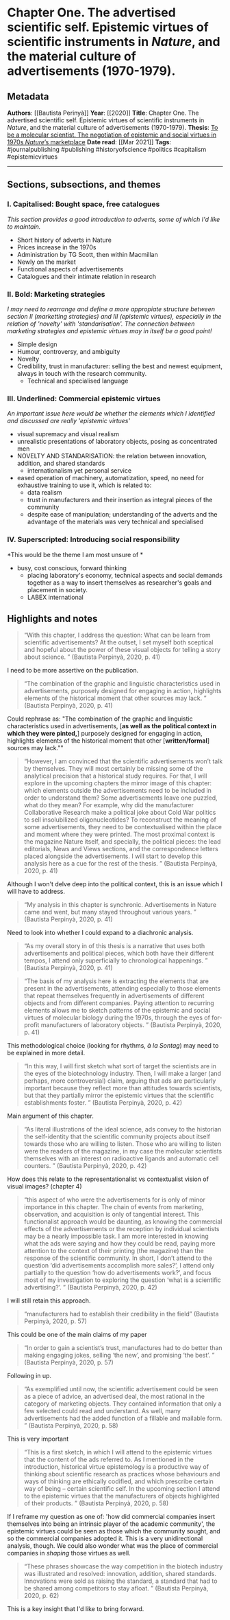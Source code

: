 # Chapter One. The advertised scientific self. Epistemic virtues of scientific instruments in *Nature*, and the material culture of advertisements (1970-1979). 


## Metadata

**Authors**: [[Bautista Perinyà]]
**Year**: [[2020]]
**Title**: Chapter One. The advertised scientific self. Epistemic virtues of scientific instruments in *Nature*, and the material culture of advertisements (1970-1979). 
**Thesis**: [To be a molecular scientist. The negotiation of epistemic and social virtues in 1970s *Nature*’s marketplace](zotero://select/items/1_MANBHFK2)
**Date read**: [[Mar 2021]]
**Tags**: #journalpublishing #publishing #historyofscience #politics #capitalism #epistemicvirtues
	

---

## Sections, subsections, and themes
### I. Capitalised: Bought space, free catalogues
*This section provides a good introduction to adverts, some of which I'd like to maintain.*

- Short history of adverts in Nature
- Prices increase in the 1970s
- Administration by TG Scott, then within Macmillan
- Newly on the market
- Functional aspects of advertisements
- Catalogues and their intimate relation in research


### II. Bold: Marketing strategies
*I may need to rearrange and define a more appropiate structure between section II (marketting strategies) and III (epistemic virtues), especially in the relation of 'novelty' with 'standarisation'. The connection between marketing strategies and epistemic virtues may in itself be a good point!*

- Simple design
- Humour, controversy, and ambiguity
- Novelty
- Credibility, trust in manufacturer: selling the best and newest equipment, always in touch with the research community.
	- Technical and specialised language


### III. Underlined: Commercial epistemic virtues
*An important issue here would be whether the elements which I identified and discussed are really 'epistemic virtues'*

- visual supremacy and visual realism
- unrealistic presentations of laboratory objects, posing as concentrated men
- NOVELTY AND STANDARISATION: the relation between innovation, addition, and shared standards
	- internationalism yet personal service
- eased operation of machinery, automatization, speed, no need for exhaustive training to use it, which is related to:
	- data realism
	- trust in manufacturers and their insertion as integral pieces of the community
	- despite ease of manipulation; understanding of the adverts and the advantage of the materials was very technical and specialised


### IV. Superscripted: Introducing social responsibility
*This would be the theme I am most unsure of *

- busy, cost conscious, forward thinking
	- placing laboratory's economy, technical aspects and social demands together as a way to insert themselves as researcher's goals and placement in society.
	- LABEX international



## Highlights and notes

> “With this chapter, I address the question: What can be learn from scientific advertisements? At the outset, I set myself both sceptical and hopeful about the power of these visual objects for telling a story about science. ” (Bautista Perpinyà, 2020, p. 41)

I need to be more assertive on the publication.
> “The combination of the graphic and linguistic characteristics used in advertisements, purposely designed for engaging in action, highlights elements of the historical moment that other sources may lack. ” (Bautista Perpinyà, 2020, p. 41) 

Could rephrase as: "The combination of the graphic and linguistic characteristics used in advertisements, [**as well as the political context in which they were pinted,**] purposely designed for engaging in action, highlights elements of the historical moment that other [**written/formal**] sources may lack.""


> “However, I am convinced that the scientific advertisements won’t talk by themselves. They will most certainly be missing some of the analytical precision that a historical study requires. For that, I will explore in the upcoming chapters the mirror image of this chapter: which elements outside the advertisements need to be included in order to understand them? Some advertisements leave one puzzled, what do they mean? For example, why did the manufacturer Collaborative Research make a political joke about Cold War politics to sell insolubilized oligonucleotides? To reconstruct the meaning of some advertisements, they need to be contextualised within the place and moment where they were printed. The most proximal context is the magazine Nature itself, and specially, the political pieces: the lead editorials, News and Views sections, and the correspondence letters placed alongside the advertisements. I will start to develop this analysis here as a cue for the rest of the thesis. ” (Bautista Perpinyà, 2020, p. 41) 

Although I won't delve deep into the political context, this is an issue which I will have to address.


> “My analysis in this chapter is synchronic. Advertisements in Nature came and went, but many stayed throughout various years. ” (Bautista Perpinyà, 2020, p. 41) 

Need to look into whether I could expand to a diachronic analysis.
> “As my overall story in of this thesis is a narrative that uses both advertisements and political pieces, which both have their different tempos, I attend only superficially to chronological happenings. ” (Bautista Perpinyà, 2020, p. 41)


> “The basis of my analysis here is extracting the elements that are present in the advertisements, attending especially to those elements that repeat themselves frequently in advertisements of different objects and from different companies. Paying attention to recurring elements allows me to sketch patterns of the epistemic and social virtues of molecular biology during the 1970s, through the eyes of for-profit manufacturers of laboratory objects. ” (Bautista Perpinyà, 2020, p. 41) 

This methodological choice (looking for rhythms, *à la Sontag*) may need to be explained in more detail.


> “In this way, I will first sketch what sort of target the scientists are in the eyes of the biotechnology industry. Then, I will make a larger (and perhaps, more controversial) claim, arguing that ads are particularly important because they reflect more than attitudes towards scientists, but that they partially mirror the epistemic virtues that the scientific establishments foster. ” (Bautista Perpinyà, 2020, p. 42) 

Main argument of this chapter.


> “As literal illustrations of the ideal science, ads convey to the historian the self-identity that the scientific community projects about itself towards those who are willing to listen. Those who are willing to listen were the readers of the magazine, in my case the molecular scientists themselves with an interest on radioactive ligands and automatic cell counters. ” (Bautista Perpinyà, 2020, p. 42) 

How does this relate to the representationalist vs contextualist vision of visual images? (chapter 4)


> “this aspect of who were the advertisements for is only of minor importance in this chapter. The chain of events from marketing, observation, and acquisition is only of tangential interest. This functionalist approach would be daunting, as knowing the commercial effects of the advertisements or the reception by individual scientists may be a nearly impossible task. I am more interested in knowing what the ads were saying and how they could be read, paying more attention to the context of their printing (the magazine) than the response of the scientific community. In short, I don’t attend to the question ‘did advertisements accomplish more sales?’, I attend only partially to the question ‘how do advertisements work?’, and focus most of my investigation to exploring the question ‘what is a scientific advertising?’. ” (Bautista Perpinyà, 2020, p. 42) 

I will still retain this approach.
> “manufacturers had to establish their credibility in the field” (Bautista Perpinyà, 2020, p. 57) 

This could be one of the main claims of my paper
> “In order to gain a scientist’s trust, manufactures had to do better than making engaging jokes, selling ‘the new’, and promising ‘the best’. ” (Bautista Perpinyà, 2020, p. 57) 

Following in up.
> “As exemplified until now, the scientific advertisement could be seen as a piece of advice, an advertised deal, the most rational in the category of marketing objects. They contained information that only a few selected could read and understand. As well, many advertisements had the added function of a fillable and mailable form. ” (Bautista Perpinyà, 2020, p. 58) 

This is very important


> “This is a first sketch, in which I will attend to the epistemic virtues that the content of the ads referred to. As I mentioned in the introduction, historical virtue epistemology is a productive way of thinking about scientific research as practices whose behaviours and ways of thinking are ethically codified, and which prescribe certain way of being – certain scientific self. In the upcoming section I attend to the epistemic virtues that the manufacturers of objects highlighted of their products. ” (Bautista Perpinyà, 2020, p. 58) 

If I reframe my question as one of: 'how did commercial companies insert themselves into being an intrinsic player of the academic community', the epistemic virtues could be seen as those which the community sought, and so the commercial companies adopted it. This is a very unidirectional analysis, though. We could also wonder what was the place of commercial companies in *shaping* those virtues as well.


> “These phrases showcase the way competition in the biotech industry was illustrated and resolved: innovation, addition, shared standards. Innovations were sold as raising the standard, a standard that had to be shared among competitors to stay afloat. ” (Bautista Perpinyà, 2020, p. 62) 

This is a key insight that I'd like to bring forward.

